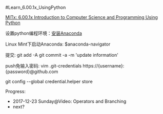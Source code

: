 #Learn_6.00.1x_UsingPython

[MITx: 6.00.1x Introduction to Computer Science and Programming Using Python](https://courses.edx.org/courses/course-v1:MITx+6.00.1x+2T2017_2/course/)

设置python编程环境：[安装Anaconda](https://docs.anaconda.com/anaconda/install/linux)

Linux Mint下启动Anaconda: $anaconda-navigator

提交:
git add -A
git commit -a -m 'update information'

push免输入密码:
vim .git-credentials
https://{username}:{password}@github.com

git config --global credential.helper store


Progress:
- 2017-12-23 Sunday@Video: Operators and Branching
- next?


